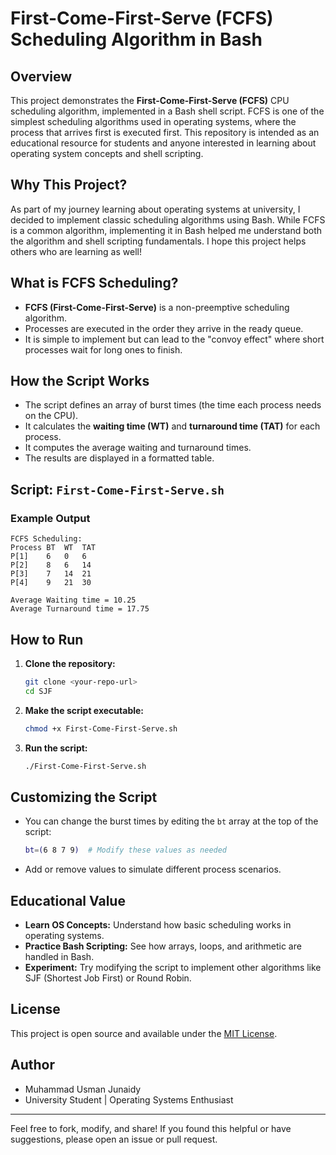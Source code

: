 # First-Come-First-Serve (FCFS) Scheduling Algorithm in Bash

## Overview
This project demonstrates the **First-Come-First-Serve (FCFS)** CPU scheduling algorithm, implemented in a Bash shell script. FCFS is one of the simplest scheduling algorithms used in operating systems, where the process that arrives first is executed first. This repository is intended as an educational resource for students and anyone interested in learning about operating system concepts and shell scripting.

## Why This Project?
As part of my journey learning about operating systems at university, I decided to implement classic scheduling algorithms using Bash. While FCFS is a common algorithm, implementing it in Bash helped me understand both the algorithm and shell scripting fundamentals. I hope this project helps others who are learning as well!

## What is FCFS Scheduling?
- **FCFS (First-Come-First-Serve)** is a non-preemptive scheduling algorithm.
- Processes are executed in the order they arrive in the ready queue.
- It is simple to implement but can lead to the "convoy effect" where short processes wait for long ones to finish.

## How the Script Works
- The script defines an array of burst times (the time each process needs on the CPU).
- It calculates the **waiting time (WT)** and **turnaround time (TAT)** for each process.
- It computes the average waiting and turnaround times.
- The results are displayed in a formatted table.

## Script: `First-Come-First-Serve.sh`

### Example Output
```
FCFS Scheduling:
Process	BT	WT	TAT
P[1]    6   0   6
P[2]    8   6   14
P[3]    7   14  21
P[4]    9   21  30

Average Waiting time = 10.25
Average Turnaround time = 17.75
```

## How to Run
1. **Clone the repository:**
   ```bash
   git clone <your-repo-url>
   cd SJF
   ```
2. **Make the script executable:**
   ```bash
   chmod +x First-Come-First-Serve.sh
   ```
3. **Run the script:**
   ```bash
   ./First-Come-First-Serve.sh
   ```

## Customizing the Script
- You can change the burst times by editing the `bt` array at the top of the script:
  ```bash
  bt=(6 8 7 9)  # Modify these values as needed
  ```
- Add or remove values to simulate different process scenarios.

## Educational Value
- **Learn OS Concepts:** Understand how basic scheduling works in operating systems.
- **Practice Bash Scripting:** See how arrays, loops, and arithmetic are handled in Bash.
- **Experiment:** Try modifying the script to implement other algorithms like SJF (Shortest Job First) or Round Robin.

## License
This project is open source and available under the [MIT License](LICENSE).

## Author
- Muhammad Usman Junaidy
- University Student | Operating Systems Enthusiast

---
Feel free to fork, modify, and share! If you found this helpful or have suggestions, please open an issue or pull request. 
